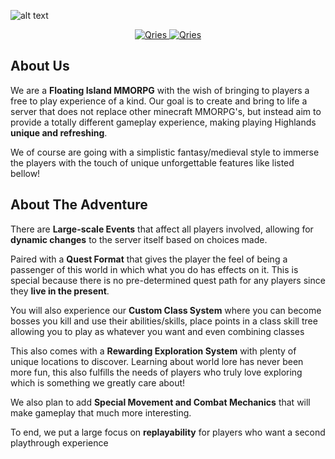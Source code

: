 ![alt text](https://cdn.discordapp.com/attachments/624405523948765184/929258052778086420/highlandslogo2.png)
<a href="https://discord.gg/WygcPk4">
<p align="center">
  <img alt="Qries" src="https://img.shields.io/badge/Discord-Join%20Us!-5865F2?style=for-the-badge" style="max-width: 100%;">
</a>
<a href="http://144.217.61.241:8100/#enveat:404:92:-87:0:-1.57:1.57:0:0:free">
  <img alt="Qries" src="https://img.shields.io/badge/Interactive%203D%20Map-Bluemap-0065cc?style=for-the-badge" style="max-width: 100%;">
</p>
</a>

<h2 align="left">
   About Us
</h2>

We are a **Floating Island MMORPG** with the wish of bringing to players a free to play experience of a kind. Our goal is to create and bring to life a server that does not replace other minecraft MMORPG's, but instead aim to provide a totally different gameplay experience, making playing Highlands **unique and refreshing**.

We of course are going with a simplistic fantasy/medieval style to immerse the players with the touch of unique unforgettable features like listed bellow!

<h2 align="left">
   About The Adventure
</h2>

There are **Large-scale Events** that affect all players involved, allowing for **dynamic changes** to the server itself based on choices made.
   
Paired with a **Quest Format** that gives the player the feel of being a passenger of this world in which what you do has effects on it. This is special because there is no pre-determined quest path for any players since they **live in the present**.
   
You will also experience our **Custom Class System** where you can become bosses you kill and use their abilities/skills, place points in a class skill tree allowing you to play as whatever you want and even combining classes
   
This also comes with a **Rewarding Exploration System** with plenty of unique locations to discover. Learning about world lore has never been more fun, this also fulfills the needs of players who truly love exploring which is something we greatly care about!
   
We also plan to add **Special Movement and Combat Mechanics** that will make gameplay that much more interesting.
   
To end, we put a large focus on **replayability** for players who want a second playthrough experience
